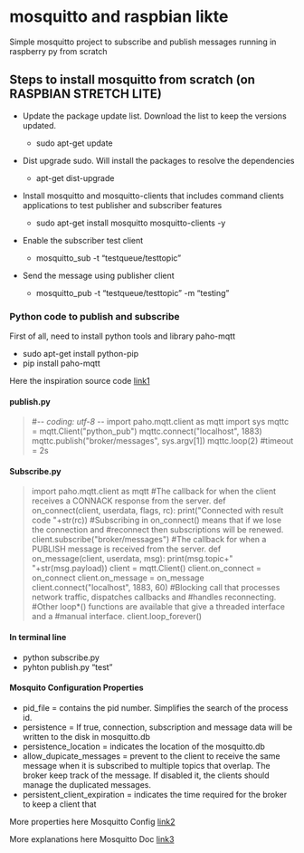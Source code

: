 # mosquitto and raspbian likte
Simple mosquitto project to subscribe and publish messages running in raspberry py from scratch

## Steps to install mosquitto from scratch (on RASPBIAN STRETCH LITE)

- Update the package update list. Download the list to keep the versions updated.
	- sudo apt-get update

- Dist upgrade sudo. Will install the packages to resolve the dependencies
	- apt-get dist-upgrade

- Install mosquitto and mosquitto-clients that includes command clients applications to test publisher and subscriber features
	- sudo apt-get install mosquitto mosquitto-clients -y
	
- Enable the subscriber test client
	- mosquitto_sub -t “testqueue/testtopic”

- Send the message using publisher client
	- mosquitto_pub -t “testqueue/testtopic” -m “testing”

### Python code to publish and subscribe

First of all, need to install python tools and library paho-mqtt
- sudo apt-get install python-pip
- pip install paho-mqtt


Here the inspiration source code [link1](www.eclipse.org/paho/clients/python/)

#### publish.py
>#-*- coding: utf-8 -*-
>import paho.mqtt.client as mqtt
>import sys
> mqttc = mqtt.Client("python_pub")
> mqttc.connect("localhost", 1883)
> mqttc.publish("broker/messages", sys.argv[1])
> mqttc.loop(2) #timeout = 2s

#### Subscribe.py
> import paho.mqtt.client as mqtt
> #The callback for when the client receives a CONNACK response from the server.
> def on_connect(client, userdata, flags, rc):
>    print("Connected with result code "+str(rc))
>    #Subscribing in on_connect() means that if we lose the connection and
>    #reconnect then subscriptions will be renewed.
>    client.subscribe("broker/messages")
> #The callback for when a PUBLISH message is received from the server.
> def on_message(client, userdata, msg):
>     print(msg.topic+" "+str(msg.payload))
> client = mqtt.Client()
> client.on_connect = on_connect
> client.on_message = on_message
> client.connect("localhost", 1883, 60)
> #Blocking call that processes network traffic, dispatches callbacks and
> #handles reconnecting.
> #Other loop*() functions are available that give a threaded interface and a
> #manual interface.
> client.loop_forever()

#### In terminal line

- python subscribe.py
- pyhton publish.py “test”

#### Mosquito Configuration Properties 

- pid_file = contains the pid number. Simplifies the search of the process id.
- persistence = If true, connection, subscription and message data will be 
		written to the disk in mosquitto.db
- persistence_location = indicates the location of the mosquitto.db 
- allow_dupicate_messages = prevent to the client to receive the same message
		when it is subscribed to multiple topics that overlap. 
		The broker keep track of the message.
		If disabled it, the clients should manage the duplicated messages.
- persistent_client_expiration = indicates the time required for the broker to keep a client that 
	
More properties here Mosquitto Config [link2](https://mosquitto.org/man/mosquitto-conf-5.html)

More explanations here Mosquitto Doc [link3](https://mosquitto.org/man/mqtt-7.html)

